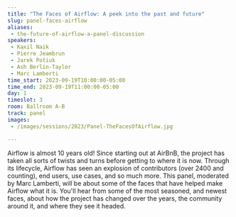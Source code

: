 ```yaml
---
title: "The Faces of Airflow: A peek into the past and future"
slug: panel-faces-airflow
aliases:
 - the-future-of-airflow-a-panel-discussion
speakers:
 - Kaxil Naik
 - Pierre Jeambrun
 - Jarek Potiuk
 - Ash Berlin-Taylor
 - Marc Lamberti
time_start: 2023-09-19T10:00:00-05:00
time_end: 2023-09-19T11:00:00-05:00
day: 1
timeslot: 3
room: Ballroom A-B
track: panel
images:
 - /images/sessions/2023/Panel-TheFacesOfAirflow.jpg

---
```


Airflow is almost 10 years old! Since starting out at AirBnB, the project has taken all sorts of twists and turns before getting to where it is now. Through its lifecycle, Airflow has seen an explosion of contributors (over 2400 and counting), end users, use cases, and so much more. This panel, moderated by Marc Lamberti, will be about some of the faces that have helped make Airflow what it is. You'll hear from some of the most seasoned, and newest faces, about how the project has changed over the years, the community around it, and where they see it headed.

